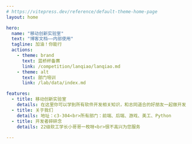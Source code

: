 ```yaml
---
# https://vitepress.dev/reference/default-theme-home-page
layout: home

hero:
  name: "移动创新实验室"
  text: "博客文档——内部使用"
  tagline: 加油！你能行
  actions:
    - theme: brand
      text: 蓝桥杯备赛
      link: /competition/lanqiao/lanqiao.md
    - theme: alt
      text: 部门培训
      link: /lab/data/index.md

features:
  - title: 移动创新实验室
    details: 在这里你可以学到所有软件开发相关知识，和志同道合的好朋友一起做开发
  - title: 关于我们
    details: 地址：c3-304<br>所有部门：前端、后端、游戏、美工、Python
  - title: 开发者碎碎念
    details: 22级软工学长小哥哥一枚呀<br>很不高兴为您服务
  
---
```


